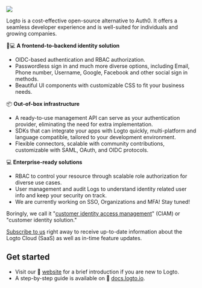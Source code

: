 [![](https://github.com/logto-io/logto/raw/master/logo.png)](https://logto.io)

Logto is a cost-effective open-source alternative to Auth0. It offers a seamless developer experience and is well-suited for individuals and growing companies.

🧑💻 **A frontend-to-backend identity solution**

-   OIDC-based authentication and RBAC authorization.
-   Passwordless sign in and much more diverse options, including Email, Phone number, Username, Google, Facebook and other social sign in methods.
-   Beautiful UI components with customizable CSS to fit your business needs.

📦 **Out-of-box infrastructure**

-   A ready-to-use management API can serve as your authentication provider, eliminating the need for extra implementation.
-   SDKs that can integrate your apps with Logto quickly, multi-platform and language compatible, tailored to your development environment.
-   Flexible connectors, scalable with community contributions, customizable with SAML, OAuth, and OIDC protocols.

💻 **Enterprise-ready solutions**

-   RBAC to control your resource through scalable role authorization for diverse use cases.
-   User management and audit Logs to understand identity related user info and keep your security on track.
-   We are currently working on SSO, Organizations and MFA! Stay tuned!

Boringly, we call it "[customer identity access management](https://en.wikipedia.org/wiki/Customer_identity_access_management)" (CIAM) or "customer identity solution."

[Subscribe to us](https://logto.io/subscribe/?utm_source=github&utm_medium=repo_logto) right away to receive up-to-date information about the Logto Cloud (SaaS) as well as in-time feature updates.

## Get started

-   Visit our 🎨 [website](https://logto.io/?utm_source=github&utm_medium=repo_logto) for a brief introduction if you are new to Logto.
-   A step-by-step guide is available on 📖 [docs.logto.io](https://docs.logto.io/?utm_source=github&utm_medium=repo_logto).